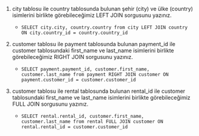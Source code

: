 1. city tablosu ile country tablosunda bulunan şehir (city) ve ülke (country) isimlerini birlikte görebileceğimiz LEFT JOIN sorgusunu yazınız.
	- `SELECT city.city, country.country from city LEFT JOIN country ON city.country_id = country.country_id`

2. customer tablosu ile payment tablosunda bulunan payment_id ile customer tablosundaki first_name ve last_name isimlerini birlikte görebileceğimiz RIGHT JOIN sorgusunu yazınız.
	- `SELECT payment.payment_id, customer.first_name, customer.last_name from payment RIGHT JOIN customer ON payment.customer_id = customer.customer_id`

3. customer tablosu ile rental tablosunda bulunan rental_id ile customer tablosundaki first_name ve last_name isimlerini birlikte görebileceğimiz FULL JOIN sorgusunu yazınız.
	- `SELECT rental.rental_id, customer.first_name, customer.last_name from rental FULL JOIN customer ON rental.rental_id = customer.customer_id`
